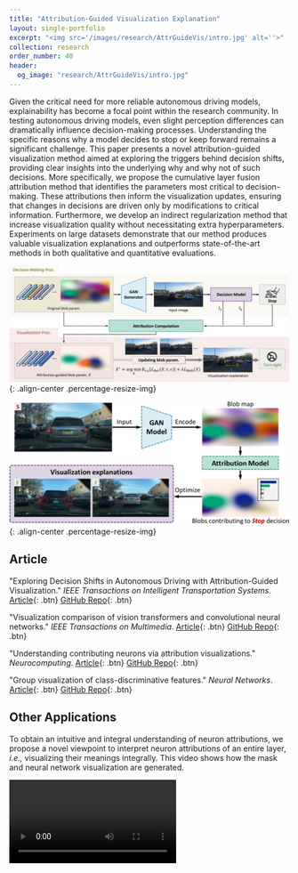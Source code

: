 ```yaml
---
title: "Attribution-Guided Visualization Explanation"
layout: single-portfolio
excerpt: "<img src='/images/research/AttrGuideVis/intro.jpg' alt=''>"
collection: research
order_number: 40
header: 
  og_image: "research/AttrGuideVis/intro.jpg"
---
```


Given the critical need for more reliable autonomous driving models, explainability has become a focal point within the research community. In testing autonomous driving models, even slight perception differences can dramatically influence decision-making processes. Understanding the specific reasons why a model decides to stop or keep forward remains a significant challenge. This paper presents a novel attribution-guided visualization method aimed at exploring the triggers behind decision shifts, providing clear insights into the underlying why and why not of such decisions. More specifically, we propose the cumulative layer fusion attribution method that identifies the parameters most critical to decision-making. These attributions then inform the visualization updates, ensuring that changes in decisions are driven only by modifications to critical information. Furthermore, we develop an indirect regularization method that increase visualization quality without necessitating extra hyperparameters. Experiments on large datasets demonstrate that our method produces valuable visualization explanations and outperforms state-of-the-art methods in both qualitative and quantitative evaluations.

![](/images/research/AttrGuideVis/method.png){: .align-center .percentage-resize-img}

![](/images/research/AttrGuideVis/intro.jpg){: .align-center .percentage-resize-img}

## Article
"Exploring Decision Shifts in Autonomous Driving with Attribution-Guided Visualization." *IEEE Transactions on Intelligent Transportation Systems*. [Article](https://shirui-homepage.com/){: .btn} [GitHub Repo](https://github.com/GlowingHorse/){: .btn}

"Visualization comparison of vision transformers and convolutional neural networks." *IEEE Transactions on Multimedia*. [Article](https://ieeexplore.ieee.org/document/10179930){: .btn} [GitHub Repo](https://github.com/GlowingHorse/NetVisCompare){: .btn}

"Understanding contributing neurons via attribution visualizations." *Neurocomputing*. [Article](https://www.sciencedirect.com/science/article/abs/pii/S092523122300615X){: .btn} [GitHub Repo](https://github.com/GlowingHorse/Attribution-Visualization){: .btn}

"Group visualization of class-discriminative features." *Neural Networks*. [Article](https://www.sciencedirect.com/science/article/pii/S0893608020301969){: .btn} [GitHub Repo](https://github.com/GlowingHorse/Class-Discriminative-Vis){: .btn}

## Other Applications
To obtain an intuitive and integral understanding of neuron attributions, we propose a novel viewpoint to interpret neuron attributions of an entire layer, *i.e.,* visualizing their meanings integrally. This video shows how the mask and neural network visualization are generated.

<video width="300" class="align-center" controls>
    <source src="/images/research/AttrVis/vis-gen-horizontal.mp4" type="video/mp4">
</video>
